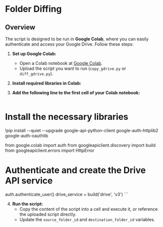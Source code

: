 # Folder Diffing

## Overview

The script is designed to be run in **Google Colab**, where you can easily authenticate and access your Google Drive. Follow these steps:

1. **Set up Google Colab:**
   - Open a Colab notebook at [Google Colab](https://colab.research.google.com/).
   - Upload the script you want to run (`copy_gdrive.py` or `diff_gdrive.py`).

2. **Install required libraries in Colab:**

3. **Add the following line to the first cell of your Colab notebook:**

     ```python
# Install the necessary libraries
!pip install --quiet --upgrade google-api-python-client google-auth-httplib2 google-auth-oauthlib

from google.colab import auth
from googleapiclient.discovery import build
from googleapiclient.errors import HttpError

# Authenticate and create the Drive API service
auth.authenticate_user()
drive_service = build('drive', 'v3')
     ```

4. **Run the script:**
   - Copy the content of the script into a cell and execute it, or reference the uploaded script directly.
   - Update the `source_folder_id` and `destination_folder_id` variables.
